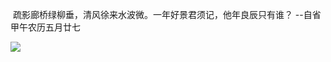  疏影廊桥绿柳垂，清风徐来水波微。一年好景君须记，他年良辰只有谁？ --自省 甲午农历五月廿七

[![](http://upload-images.jianshu.io/upload_images/1691484-ed8842b7d2bdecc8?imageMogr2/auto-orient/strip%7CimageView2/2/w/1240)](http://b280.photo.store.qq.com/psb?/V12SeKeR0n9pgD/L6Ulg18xqpByBMkszgsbn2WKo3pEQJ7kKl2tjcpSUic!/c/dIe056a5BQAA&bo=VgOAAlYDgAIAACY!)
